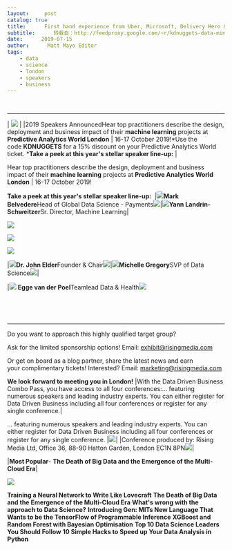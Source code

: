 ```yaml
---
layout:     post
catalog: true
title:      First hand experience from Uber, Microsoft, Delivery Hero & more – at PAW London
subtitle:      转载自：http://feedproxy.google.com/~r/kdnuggets-data-mining-analytics/~3/dVL5h5Ct1D4/paw-first-hand-experience-london.html
date:      2019-07-15
author:      Matt Mayo Editor
tags:
    - data
    - science
    - london
    - speakers
    - business
---
```



  
 





---
| ![](https://1-risingmedia.com/email_tpl/files/pawuk_600x2931551273547.jpg) |
|2019 Speakers AnnouncedHear top practitioners describe the design, deployment and business impact of their **machine learning** projects at **Predictive Analytics World London** | 16-17 October 2019!*Use the code **KDNUGGETS** for a 15% discount on your Predictive Analytics World ticket. ***Take a peek at this year's stellar speaker line-up:** |

Hear top practitioners describe the design, deployment and business impact of their **machine learning** projects at **Predictive Analytics World London** | 16-17 October 2019!

**Take a peek at this year's stellar speaker line-up:** 
|![](https://1-risingmedia.com/uploads/752e0a3537cbed38bbbcd084b3777d5c.png)**Mark Belvedere**Head of Global Data Science - Payments![](https://1-risingmedia.com/uploads/93d7aa184b009c8364f9e378800c2e37.png)|![](https://1-risingmedia.com/uploads/04e7fe239139ed8d19ed8c8a5390d512.jpg)**Yann Landrin-Schweitzer**Sr. Director, Machine Learning|

![](https://1-risingmedia.com/uploads/992a93d4cfb7dc1e3858ff1c6cad4992.png)

![](https://1-risingmedia.com/uploads/44db5310aac476ffd33523f5b0673e02.jpg)


![](https://1-risingmedia.com/uploads/9f46c188d18f350f81ccc4352193bd31.png)

|![](https://1-risingmedia.com/uploads/e6cf3d44a7f7c4ef04348b39c9fe2f3b.jpg)**Dr. John Elder**Founder & Chair![](https://1-risingmedia.com/uploads/066dc0f169b8d97f7a1d0f887c7c6dab.png)|![](https://1-risingmedia.com/uploads/a4f8694192a63ca4d277f45a8cb41a29.jpg)**Michelle Gregory**SVP of Data Science![](https://1-risingmedia.com/uploads/64cc7e984c88cd47f666b89321d12210.png)|


|![](https://1-risingmedia.com/uploads/f8f1d0ed3d11d65318f37080da0f6c2f.jpg)
**Egge van der Poel**Teamlead Data & Health![](https://1-risingmedia.com/uploads/7c47b9d9c650fa2b11e5c8b7a01a2a29.png)
 





 

  

---

Do you want to approach this highly qualified target group? 

Ask for the limited sponsorship options! Email: exhibit@risingmedia.com

Or get on board as a blog partner, share the latest news and earn your complimentary tickets! Interested? Email: marketing@risingmedia.com

**We look forward to meeting you in London!**
|With the Data Driven Business Combo Pass, you have access to all four conferences:... featuring numerous speakers and leading industry experts. You can either register for Data Driven Business including all four conferences or register for any single conference.|

... featuring numerous speakers and leading industry experts. You can either register for Data Driven Business including all four conferences or register for any single conference.
|![](https://1-risingmedia.com/email_tpl/footer.png)|
|Conference produced by: Rising Media Ltd, Office 36, 88-90 Hatton Garden, London EC1N 8PN![](https://www.risingmedia.com/test/email/tpl-1/rm.png)|




|**Most Popular**- **The Death of Big Data and the Emergence of the Multi-Cloud Era**|

![](http://feedproxy.google.com/wp-content/uploads/google-trend-hadoop-big-data-small.jpg)


**Training a Neural Network to Write Like Lovecraft**
**The Death of Big Data and the Emergence of the Multi-Cloud Era**
**What's wrong with the approach to Data Science?**
**Introducing Gen: MITs New Language That Wants to be the TensorFlow of Programmable Inference**
**XGBoost and Random Forest with Bayesian Optimisation**
**Top 10 Data Science Leaders You Should Follow**
**10 Simple Hacks to Speed up Your Data Analysis in Python**



